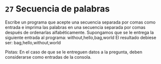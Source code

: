 # `27` Secuencia de palabras

Escribe un programa que acepte una secuencia separada por comas como entrada e imprima las palabras en una secuencia separada por comas después de ordenarlas alfabéticamente.
Supongamos que se le entrega la siguiente entrada al programa:
without,hello,bag,world
El resultado debiese ser:
bag,hello,without,world

Pistas:
En el caso de que se le entreguen datos a la pregunta, deben considerarse como entradas de la consola.
